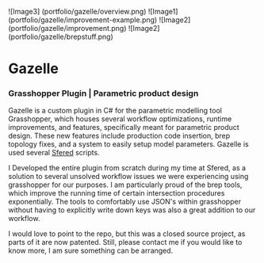 ![Image3] (portfolio/gazelle/overview.png)
![Image1] (portfolio/gazelle/improvement-example.png)
![Image2] (portfolio/gazelle/improvement.png)
![Image2] (portfolio/gazelle/brepstuff.png)

# Gazelle

### Grasshopper Plugin | Parametric product design

Gazelle is a custom plugin in C# for the parametric modelling tool Grasshopper, which houses several workflow optimizations, runtime improvements, and  features, specifically meant for parametric product design. These new features include production code insertion, brep topology fixes, and a system to easily setup model parameters. Gazelle is used several [Sfered][1] scripts. 

I Developed the entire plugin from scratch during my time at Sfered, as a solution to several unsolved workflow issues we were experiencing using grasshopper for our purposes. I am particularly proud of the brep tools, which improve the running time of certain intersection procedures exponentially. The tools to comfortably use JSON's within grasshopper without having to explicitly write down keys was also a great addition to our workflow.  

I would love to point to the repo, but this was a closed source project, as parts of it are now patented. Still, please contact me if you would like to know more, I am sure something can be arranged.

[1]: <http://josfeenstra.nl/#Sfered>